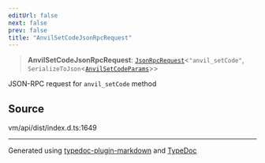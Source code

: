 ```yaml
---
editUrl: false
next: false
prev: false
title: "AnvilSetCodeJsonRpcRequest"
---
```


> **AnvilSetCodeJsonRpcRequest**: [`JsonRpcRequest`](/generated/type-aliases/jsonrpcrequest/)\<`"anvil_setCode"`, `SerializeToJson`\<[`AnvilSetCodeParams`](/generated/type-aliases/anvilsetcodeparams/)\>\>

JSON-RPC request for `anvil_setCode` method

## Source

vm/api/dist/index.d.ts:1649

***
Generated using [typedoc-plugin-markdown](https://www.npmjs.com/package/typedoc-plugin-markdown) and [TypeDoc](https://typedoc.org/)
